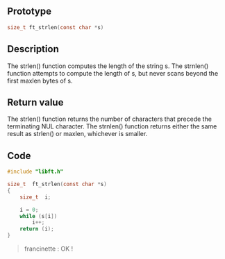 ## Prototype

```c
size_t ft_strlen(const char *s)
```

## Description

The strlen() function computes the length of the string s.  The strnlen() function attempts to compute the
     length of s, but never scans beyond the first maxlen bytes of s.

## Return value

The strlen() function returns the number of characters that precede the terminating NUL character.  The
     strnlen() function returns either the same result as strlen() or maxlen, whichever is smaller.

## Code

```c
#include "libft.h"

size_t  ft_strlen(const char *s)
{
    size_t  i;

    i = 0;
    while (s[i])
        i++;
    return (i);
}
```

> francinette : OK !